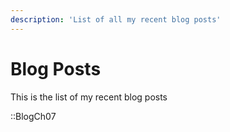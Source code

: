 ```yaml
---
description: 'List of all my recent blog posts'
---
```


# Blog Posts

This is the list of my recent blog posts

::BlogCh07

